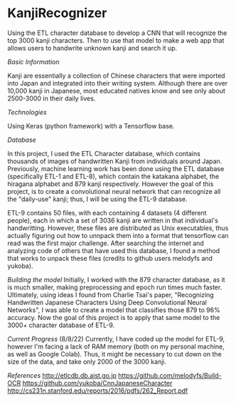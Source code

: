 # KanjiRecognizer
Using the ETL character database to develop a CNN that will recognize the top 3000 kanji characters. Then to use that model to make a web app that allows
users to handwrite unknown kanji and search it up. 

*Basic Information*

Kanji are essentially a collection of Chinese characters that were imported into Japan and integrated into their writing system. Although there are 
over 10,000 kanji in Japanese, most educated natives know and see only about 2500-3000 in their daily lives. 

*Technologies*

Using Keras (python framework) with a Tensorflow base. 

*Database*

In this project, I used the ETL Character database, which contains thousands of images of handwritten Kanji from individuals around Japan. Previously, 
machine learning work has been done using the ETL database (specifically ETL-1 and ETL-8), which contain the katakana alphabet, the hiragana alphabet and 
879 kanji respectively. However the goal of this project, is to create a convolutional neural network that can recognize all the "daily-use" kanji; thus,
I will be using the ETL-9 database.

ETL-9 contains 50 files, with each containing 4 datasets (4 different people), each in which a set of 3036 kanji are written in that individual's
handwritting. However, these files are distributed as Unix executables, thus actually figuring out how to unnpack them into a format that tensorflow can 
read was the first major challenge. After searching the internet and analyzing code of others that have used this database, I found a method that works to
unpack these files (credits to github users melodyfs and yukoba). 

*Building the model*
Initially, I worked with the 879 character database, as it is much smaller, making preprocessing and epoch run times much faster. Ultimately, using ideas 
I found from Charlie Tsai's paper, "Recognizing Handwritten Japanese Characters Using Deep Convolutional Neural Networks", I was able to create a model that
classifies those 879 to 96% accuracy. Now the goal of this project is to apply that same model to the 3000+ character database of ETL-9.

*Current Progress* (8/8/22)
Currently, I have coded up the model for ETL-9, however I'm facing a lack of RAM memory (both on my personal machine, as well as Google Colab). Thus, 
it might be necessary to cut down on the size of the data, and take only 2000 of the 3000 kanji.

*References*
http://etlcdb.db.aist.go.jp
https://github.com/melodyfs/Build-OCR
https://github.com/yukoba/CnnJapaneseCharacter
http://cs231n.stanford.edu/reports/2016/pdfs/262_Report.pdf
